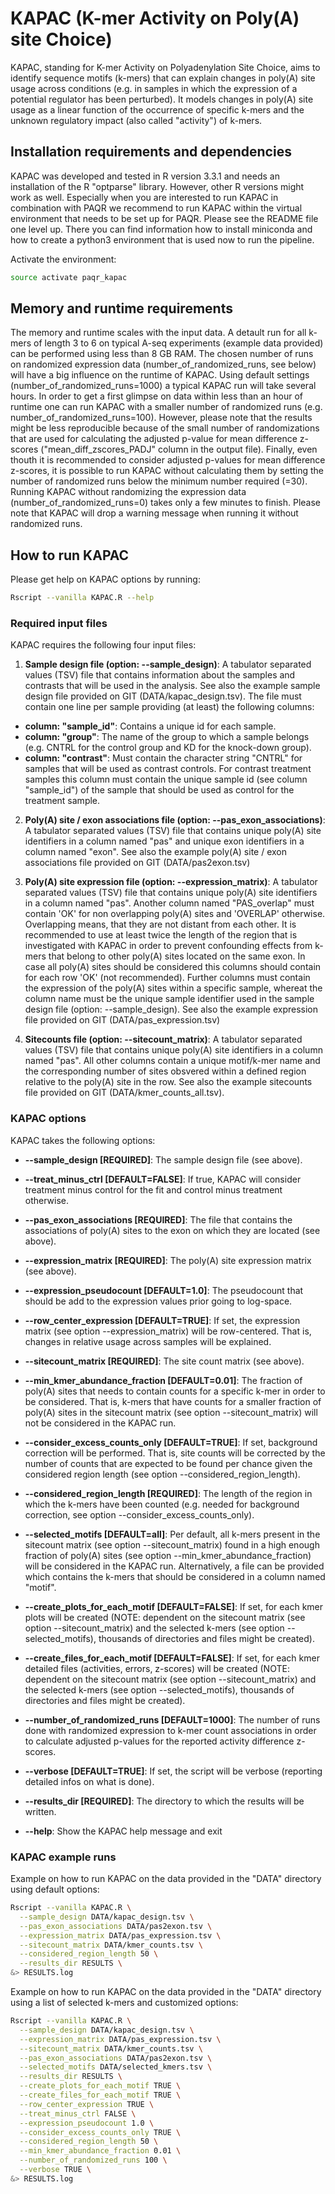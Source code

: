 # KAPAC (K-mer Activity on Poly(A) site Choice)

KAPAC, standing for K-mer Activity on Polyadenylation Site Choice, aims to identify sequence motifs (k-mers) that can explain changes in poly(A) site usage across conditions (e.g. in samples in which the expression of a potential regulator has been perturbed). It models changes in poly(A) site usage as a linear function of the occurrence of specific k-mers and the unknown regulatory impact (also called "activity") of k-mers.

## Installation requirements and dependencies
KAPAC was developed and tested in R version 3.3.1 and needs an installation of the R "optparse" library. However, other R versions might work as well. Especially when you are interested to run KAPAC in combination with PAQR we recommend to run KAPAC within the virtual environment that needs to be set up for PAQR. Please see the README file one level up. There you can find information how to install miniconda and how to create a python3 environment that is used now to run the pipeline.

Activate the environment:
  ```bash
  source activate paqr_kapac
  ```

## Memory and runtime requirements
The memory and runtime scales with the input data. A detault run for all k-mers of length 3 to 6 on typical A-seq experiments (example data provided) can be performed using less than 8 GB RAM. The chosen number of runs on randomized expression data (number_of_randomized_runs, see below) will have a big influence on the runtime of KAPAC. Using default settings (number_of_randomized_runs=1000) a typical KAPAC run will take several hours. In order to get a first glimpse on data within less than an hour of runtime one can run KAPAC with a smaller number of randomized runs (e.g. number_of_randomized_runs=100). However, please note that the results might be less reproducible because of the small number of randomizations that are used for calculating the adjusted p-value for mean difference z-scores ("mean_diff_zscores_PADJ" column in the output file). Finally, even thouth it is recommended to consider adjusted p-values for mean difference z-scores, it is possible to run KAPAC without calculating them by setting the number of randomized runs below the minimum number required (=30). Running KAPAC without randomizing the expression data (number_of_randomized_runs=0) takes only a few minutes to finish. Please note that KAPAC will drop a warning message when running it without randomized runs.

## How to run KAPAC
Please get help on KAPAC options by running:
```bash
Rscript --vanilla KAPAC.R --help
```

### Required input files
KAPAC requires the following four input files:

1. __Sample design file (option: --sample_design)__: A tabulator separated values (TSV) file that contains information about the samples and contrasts that will be used in the analysis. See also the example sample design file provided on GIT (DATA/kapac_design.tsv). The file must contain one line per sample providing (at least) the following columns:
  * __column: "sample_id"__: Contains a unique id for each sample.
  * __column: "group"__: The name of the group to which a sample belongs (e.g. CNTRL for the control group and KD for the knock-down group).
  * __column: "contrast"__: Must contain the character string "CNTRL" for samples that will be used as contrast controls. For contrast treatment samples this column must contain the unique sample id (see column "sample_id") of the sample that should be used as control for the treatment sample.

2. __Poly(A) site / exon associations file (option: --pas_exon_associations)__: A tabulator separated values (TSV) file that contains unique poly(A) site identifiers in a column named "pas" and unique exon identifiers in a column named "exon". See also the example poly(A) site / exon associations file provided on GIT (DATA/pas2exon.tsv)

3. __Poly(A) site expression file (option: --expression_matrix)__: A tabulator separated values (TSV) file that contains unique poly(A) site identifiers in a column named "pas". Another column named "PAS_overlap" must contain 'OK' for non overlapping poly(A) sites and 'OVERLAP' otherwise. Overlapping means, that they are not distant from each other. It is recommended to use at least twice the length of the region that is investigated with KAPAC in order to prevent confounding effects from k-mers that belong to other poly(A) sites located on the same exon. In case all poly(A) sites should be considered this columns should contain for each row 'OK' (not recommended). Further columns must contain the expression of the poly(A) sites within a specific sample, whereat the column name must be the unique sample identifier used in the sample design file (option: --sample_design). See also the example expression file provided on GIT (DATA/pas_expression.tsv)

4. __Sitecounts file (option: --sitecount_matrix)__: A tabulator separated values (TSV) file that contains unique poly(A) site identifiers in a column named "pas". All other columns contain a unique motif/k-mer name and the corresponding number of sites obsvered within a defined region relative to the poly(A) site in the row. See also the example sitecounts file provided on GIT (DATA/kmer_counts_all.tsv).

### KAPAC options
KAPAC takes the following options:

* __--sample_design [REQUIRED]__: The sample design file (see above).

* __--treat_minus_ctrl [DEFAULT=FALSE]__: If true, KAPAC will consider treatment minus control for the fit and control minus treatment otherwise.

* __--pas_exon_associations [REQUIRED]__: The file that contains the associations of poly(A) sites to the exon on which they are located (see above).

* __--expression_matrix [REQUIRED]__: The poly(A) site expression matrix (see above).

* __--expression_pseudocount [DEFAULT=1.0]__: The pseudocount that should be add to the expression values prior going to log-space.

* __--row_center_expression [DEFAULT=TRUE]__: If set, the expression matrix (see option --expression_matrix) will be row-centered. That is, changes in relative usage across samples will be explained.

* __--sitecount_matrix [REQUIRED]__: The site count matrix (see above).

* __--min_kmer_abundance_fraction [DEFAULT=0.01]__: The fraction of poly(A) sites that needs to contain counts for a specific k-mer in order to be considered. That is, k-mers that have counts for a smaller fraction of poly(A) sites in the sitecount matrix (see option --sitecount_matrix) will not be considered in the KAPAC run. 

* __--consider_excess_counts_only [DEFAULT=TRUE]__: If set, background correction will be performed. That is, site counts will be corrected by the number of counts that are expected to be found per chance given the considered region length (see option --considered_region_length).

* __--considered_region_length [REQUIRED]__: The length of the region in which the k-mers have been counted (e.g. needed for background correction, see option --consider_excess_counts_only).

* __--selected_motifs [DEFAULT=all]__: Per default, all k-mers present in the sitecount matrix (see option --sitecount_matrix) found in a high enough fraction of poly(A) sites (see option --min_kmer_abundance_fraction) will be considered in the KAPAC run. Alternatively, a file can be provided which contains the k-mers that should be considered in a column named "motif".

* __--create_plots_for_each_motif [DEFAULT=FALSE]__: If set, for each kmer plots will be created (NOTE: dependent on the sitecount matrix (see option --sitecount_matrix) and the selected k-mers (see option --selected_motifs), thousands of directories and files might be created).

* __--create_files_for_each_motif [DEFAULT=FALSE]__: If set, for each kmer detailed files (activities, errors, z-scores)  will be created (NOTE: dependent on the sitecount matrix (see option --sitecount_matrix) and the selected k-mers (see option --selected_motifs), thousands of directories and files might be created).

* __--number_of_randomized_runs [DEFAULT=1000]__: The number of runs done with randomized expression to k-mer count associations in order to calculate adjusted p-values for the reported activity difference z-scores.

* __--verbose [DEFAULT=TRUE]__: If set, the script will be verbose (reporting detailed infos on what is done).

* __--results_dir [REQUIRED]__: The directory to which the results will be written.

* __--help__: Show the KAPAC help message and exit

### KAPAC example runs

Example on how to run KAPAC on the data provided in the "DATA" directory using default options:

```bash
Rscript --vanilla KAPAC.R \
  --sample_design DATA/kapac_design.tsv \
  --pas_exon_associations DATA/pas2exon.tsv \
  --expression_matrix DATA/pas_expression.tsv \
  --sitecount_matrix DATA/kmer_counts.tsv \
  --considered_region_length 50 \
  --results_dir RESULTS \
&> RESULTS.log
```

Example on how to run KAPAC on the data provided in the "DATA" directory using a list of selected k-mers and customized options:

```bash
Rscript --vanilla KAPAC.R \
  --sample_design DATA/kapac_design.tsv \
  --expression_matrix DATA/pas_expression.tsv \
  --sitecount_matrix DATA/kmer_counts.tsv \
  --pas_exon_associations DATA/pas2exon.tsv \
  --selected_motifs DATA/selected_kmers.tsv \
  --results_dir RESULTS \
  --create_plots_for_each_motif TRUE \
  --create_files_for_each_motif TRUE \
  --row_center_expression TRUE \
  --treat_minus_ctrl FALSE \
  --expression_pseudocount 1.0 \
  --consider_excess_counts_only TRUE \
  --considered_region_length 50 \
  --min_kmer_abundance_fraction 0.01 \
  --number_of_randomized_runs 100 \
  --verbose TRUE \
&> RESULTS.log
```

